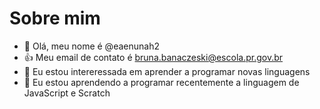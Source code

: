 # Sobre mim
- 👋 Olá, meu nome é @eaenunah2
- :+1: Meu email de contato é bruna.banaczeski@escola.pr.gov.br
- 👀 Eu estou intereressada em aprender a programar novas linguagens
- 🌱 Eu estou aprendendo a programar recentemente a linguagem de JavaScript e Scratch
